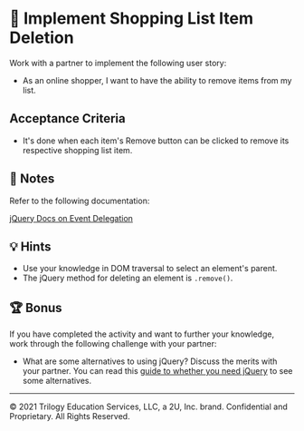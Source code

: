 # 📖 Implement Shopping List Item Deletion

Work with a partner to implement the following user story:

- As an online shopper, I want to have the ability to remove items from my list.

## Acceptance Criteria

- It's done when each item's Remove button can be clicked to remove its respective shopping list item.

## 📝 Notes

Refer to the following documentation:

[jQuery Docs on Event Delegation](https://learn.jquery.com/events/event-delegation/)

## 💡 Hints

- Use your knowledge in DOM traversal to select an element's parent.
- The jQuery method for deleting an element is `.remove()`.

## 🏆 Bonus

If you have completed the activity and want to further your knowledge, work through the following challenge with your partner:

- What are some alternatives to using jQuery? Discuss the merits with your partner. You can read this [guide to whether you need jQuery](http://youmightnotneedjquery.com/) to see some alternatives.

---

© 2021 Trilogy Education Services, LLC, a 2U, Inc. brand. Confidential and Proprietary. All Rights Reserved.
